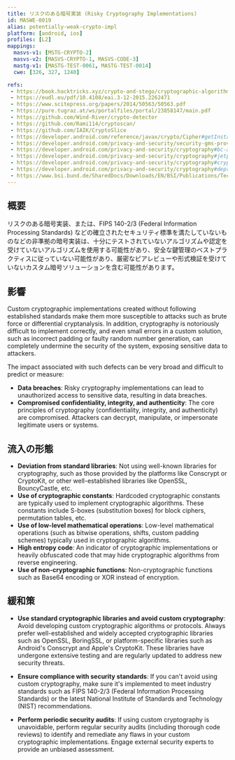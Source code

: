 ```yaml
---
title: リスクのある暗号実装 (Risky Cryptography Implementations)
id: MASWE-0019
alias: potentially-weak-crypto-impl
platform: [android, ios]
profiles: [L2]
mappings:
  masvs-v1: [MSTG-CRYPTO-2]
  masvs-v2: [MASVS-CRYPTO-1, MASVS-CODE-3]
  mastg-v1: [MASTG-TEST-0061, MASTG-TEST-0014]
  cwe: [326, 327, 1240]

refs: 
 - https://book.hacktricks.xyz/crypto-and-stego/cryptographic-algorithms
 - https://eudl.eu/pdf/10.4108/eai.3-12-2015.2262471
 - https://www.scitepress.org/papers/2014/50563/50563.pdf
 - https://pure.tugraz.at/ws/portalfiles/portal/23858147/main.pdf
 - https://github.com/Wind-River/crypto-detector
 - https://github.com/Rami114/cryptoscan/
 - https://github.com/IAIK/CryptoSlice
 - https://developer.android.com/reference/javax/crypto/Cipher#getInstance(java.lang.String)
 - https://developer.android.com/privacy-and-security/security-gms-provider
 - https://developer.android.com/privacy-and-security/cryptography#bc-algorithms
 - https://developer.android.com/privacy-and-security/cryptography#jetpack_security_crypto_library
 - https://developer.android.com/privacy-and-security/cryptography#crypto_provider
 - https://developer.android.com/privacy-and-security/cryptography#deprecated-functionality
 - https://www.bsi.bund.de/SharedDocs/Downloads/EN/BSI/Publications/TechGuidelines/TG02102/BSI-TR-02102-1.pdf?__blob=publicationFile
---
```


## 概要

リスクのある暗号実装、または、FIPS 140-2/3 (Federal Information Processing Standards) などの確立されたセキュリティ標準を満たしていないものなどの非準拠の暗号実装は、十分にテストされていないアルゴリズムや認定を受けていないアルゴリズムを使用する可能性があり、安全な鍵管理のベストプラクティスに従っていない可能性があり、厳密なピアレビューや形式検証を受けていないカスタム暗号ソリューションを含む可能性があります。

## 影響

Custom cryptographic implementations created without following established standards make them more susceptible to attacks such as brute force or differential cryptanalysis. In addition, cryptography is notoriously difficult to implement correctly, and even small errors in a custom solution, such as incorrect padding or faulty random number generation, can completely undermine the security of the system, exposing sensitive data to attackers.

The impact associated with such defects can be very broad and difficult to predict or measure:

- **Data breaches**: Risky cryptography implementations can lead to unauthorized access to sensitive data, resulting in data breaches.
- **Compromised confidentiality, integrity, and authenticity**: The core principles of cryptography (confidentiality, integrity, and authenticity) are compromised. Attackers can decrypt, manipulate, or impersonate legitimate users or systems.

## 流入の形態

- **Deviation from standard libraries**: Not using well-known libraries for cryptography, such as those provided by the platforms like Conscrypt or CryptoKit, or other well-established libraries like OpenSSL, BouncyCastle, etc.
- **Use of cryptographic constants**: Hardcoded cryptographic constants are typically used to implement cryptographic algorithms. These constants include S-boxes (substitution boxes) for block ciphers, permutation tables, etc.
- **Use of low-level mathematical operations**: Low-level mathematical operations (such as bitwise operations, shifts, custom padding schemes) typically used in cryptographic algorithms.
- **High entropy code**: An indicator of cryptographic implementations or heavily obfuscated code that may hide cryptographic algorithms from reverse engineering.
- **Use of non-cryptographic functions**: Non-cryptographic functions such as Base64 encoding or XOR instead of encryption.

## 緩和策

- **Use standard cryptographic libraries and avoid custom cryptography**: Avoid developing custom cryptographic algorithms or protocols. Always prefer well-established and widely accepted cryptographic libraries such as OpenSSL, BoringSSL, or platform-specific libraries such as Android's Conscrypt and Apple's CryptoKit. These libraries have undergone extensive testing and are regularly updated to address new security threats.

- **Ensure compliance with security standards**: If you can't avoid using custom cryptography, make sure it's implemented to meet industry standards such as FIPS 140-2/3 (Federal Information Processing Standards) or the latest National Institute of Standards and Technology (NIST) recommendations.
- **Perform periodic security audits**: If using custom cryptography is unavoidable, perform regular security audits (including thorough code reviews) to identify and remediate any flaws in your custom cryptographic implementations. Engage external security experts to provide an unbiased assessment.

